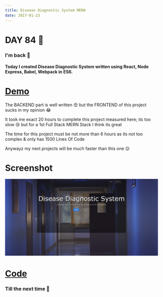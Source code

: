 ```yaml
---
title: Disease Diagnostic System MERN
date: 2017-01-23
---
```


# DAY 84 👾 

### I'm back 💙

#### Today I created Disease Diagnostic System written using React, Node Express, Babel, Webpack in ES6.

# [Demo](https://deadcoder0904.github.io/disease-diagnostic-system-react)

The BACKEND part is well written :heart_eyes: but the FRONTEND of this project sucks in my opinion :joy:

It took me exact 20 hours to complete this project measured here; its too slow :cry: but for a 1st Full Stack MERN Stack I think its great

The time for this project must be not more than 6 hours as its not too complex & only has 1500 Lines Of Code

Anywayz my next projects will be much faster than this one :wink:

# Screenshot

![disease-diagnostic-system-react](https://raw.githubusercontent.com/deadcoder0904/disease-diagnostic-system-react/master/screenshot.png)

# [Code](https://github.com/deadcoder0904/disease-diagnostic-system-react)

### Till the next time 👻 
